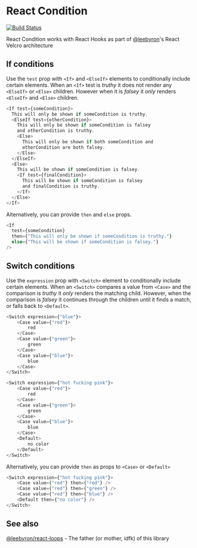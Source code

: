 # React Condition
[![Build Status](https://travis-ci.org/andrewfluck/react-condition.svg?branch=master)](https://travis-ci.org/andrewfluck/react-condition)

React Condition works with React Hooks as part of [@leebyron](https://github.com/leebyron)'s React Velcro architecture

## If conditions

Use the `test` prop with `<If>` and `<ElseIf>` elements to conditionally include certain elements. When an `<If>` test is _truthy_ it does not render any `<ElseIf>` or `<Else>` children. However when it is _falsey_ it _only_ renders `<ElseIf>` and `<Else>` children.

```js
<If test={someCondition}>
  This will only be shown if someCondition is truthy.
  <ElseIf test={otherCondition}>
    This will only be shown if someCondition is falsey
    and otherCondition is truthy.
    <Else>
      This will only be shown if both someCondition and
      otherCondition are both falsey.
    </Else>
  </ElseIf>
  <Else>
    This will be shown if someCondition is falsey.
    <If test={finalCondition}>
      This will be shown if someCondition is falsey
      and finalCondition is truthy.
    </If>
  </Else>
</If>
```

Alternatively, you can provide `then` and `else` props.

```js
<If
  test={someCondition}
  then={"This will only be shown if someCondition is truthy."}
  else={"This will be shown if someCondition is falsey."}
/>
```

## Switch conditions

Use the `expression` prop with `<Switch>` element to conditionally include certain elements. When an `<Switch>` compares a value from `<Case>` and the comparison is _truthy_ it _only_ renders the matching child.  However, when the comparison is _falsey_ it continues through the children until it finds a match, or falls back to `<Default>`.

```js
<Switch expression={"blue"}>
    <Case value={"red"}>
        red
    </Case>
    <Case value={"green"}>
        green
    </Case>
    <Case value={"blue"}>
        blue
    </Case>
</Switch>
```

```js
<Switch expression={"hot fucking pink"}>
    <Case value={"red"}>
        red
    </Case>
    <Case value={"green"}>
        green
    </Case>
    <Case value={"blue"}>
        blue
    </Case>
    <Default>
        no color
    </Default>
</Switch>
```

Alternatively, you can provide `then` as props to `<Case>` or `<Default>`

```js
<Switch expression={"hot fucking pink"}>
    <Case value={"red"} then={"red"} />
    <Case value={"red"} then={"green"} />
    <Case value={"red"} then={"blue"} />
    <Default then={"no color"} />
</Switch>
```

## See also

[@leebyron/react-loops](https://github.com/leebyron/react-loops) - The father (or mother, idfk) of this library
